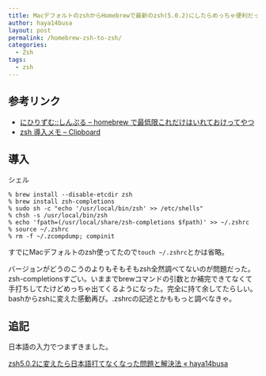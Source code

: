 ```yaml
---
title: MacデフォルトのzshからHomebrewで最新のzsh(5.0.2)にしたらめっちゃ便利だったメモ
author: haya14busa
layout: post
permalink: /homebrew-zsh-to-zsh/
categories:
  - Zsh
tags:
  - zsh
---
```

## 参考リンク

*   [にひりずむ::しんぷる &#8211; homebrew で最低限これだけはいれておけってやつ][1]
*   [zsh 導入メモ &#8211; Clipboard][2]

## 導入

シェル

    % brew install --disable-etcdir zsh
    % brew install zsh-completions
    % sudo sh -c "echo '/usr/local/bin/zsh' >> /etc/shells"
    % chsh -s /usr/local/bin/zsh
    % echo 'fpath=(/usr/local/share/zsh-completions $fpath)' >> ~/.zshrc
    % source ~/.zshrc
    % rm -f ~/.zcompdump; compinit
    

すでにMacデフォルトのzsh使ってたので`touch ~/.zshrc`とかは省略。

バージョンがどうのこうのよりもそもそもzsh全然調べてないのが問題だった。zsh-completionsすごい。いままでbrewコマンドの引数とか補完できてなくて手打ちしてたけどめっちゃ出てくるようになった。完全に持て余してたらしい。bashからzshに変えた感動再び。.zshrcの記述とかももっと調べなきゃ。

## 追記

日本語の入力でつまずきました。

[zsh5.0.2に変えたら日本語打てなくなった問題と解決法 « haya14busa][3]

 [1]: http://blog.livedoor.jp/xaicron/archives/54458405.html
 [2]: http://d.hatena.ne.jp/tequilasunset/20110201/p1
 [3]: http://haya14busa.com/zsh-input-japanese/